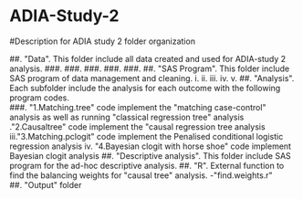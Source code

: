 # ADIA-Study-2
#Description for ADIA study 2 folder organization 

##. "Data".  This folder include all data created and used for ADIA-study 2 analysis.
###. 
###.
###.
###.
###.
##. "SAS Program". This folder include SAS program of data management and cleaning.
    i.
    ii.
    iii.
    iv.
    v.
##. "Analysis". Each subfolder include the analysis for each outcome with the following program codes.   
    ###. "1.Matching.tree" code implement the "matching case-control" analysis as well as running "classical regression tree" analysis
    ."2.Causaltree" code implement the "causal regression tree analysis
    iii."3.Matching.pclogit" code implement the Penalised conditional logistic regression analysis
    iv.	"4.Bayesian clogit with horse shoe" code implement Bayesian clogit analysis
##. "Descriptive analysis". This folder include SAS program for the ad-hoc descriptive analysis.
##. "R".  External function to find the balancing weights for "causal tree" analysis.
   -"find.weights.r"  
##. "Output" folder
